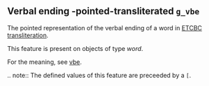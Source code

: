 Verbal ending -pointed-transliterated `g_vbe`
----------------------------------------------------------------------------------

The pointed representation of the verbal ending of a word in
[ETCBC transliteration](https://shebanq.ancient-data.org/shebanq/static/docs/ETCBC4-transcription.pdf).

This feature is present on objects of type *word*.

For the meaning, see [vbe](vbe).

.. note::
    The defined values of this feature are preceeded by a `[`.


